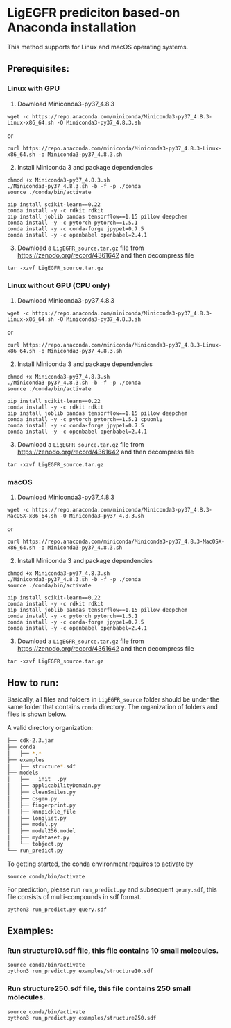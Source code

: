 # LigEGFR prediciton based-on Anaconda installation

This method supports for Linux and macOS operating systems.

## Prerequisites:

### Linux with GPU

1. Download Miniconda3-py37_4.8.3
```
wget -c https://repo.anaconda.com/miniconda/Miniconda3-py37_4.8.3-Linux-x86_64.sh -O Miniconda3-py37_4.8.3.sh
```

or
```
curl https://repo.anaconda.com/miniconda/Miniconda3-py37_4.8.3-Linux-x86_64.sh -o Miniconda3-py37_4.8.3.sh
```

2. Install Miniconda 3 and package dependencies
```
chmod +x Miniconda3-py37_4.8.3.sh
./Miniconda3-py37_4.8.3.sh -b -f -p ./conda
source ./conda/bin/activate

pip install scikit-learn==0.22
conda install -y -c rdkit rdkit
pip install joblib pandas tensorflow==1.15 pillow deepchem
conda install -y -c pytorch pytorch==1.5.1 
conda install -y -c conda-forge jpype1=0.7.5
conda install -y -c openbabel openbabel=2.4.1
```

3. Download a `LigEGFR_source.tar.gz` file from https://zenodo.org/record/4361642 and then decompress file
```
tar -xzvf LigEGFR_source.tar.gz
```

### Linux without GPU (CPU only)

1. Download Miniconda3-py37_4.8.3
```
wget -c https://repo.anaconda.com/miniconda/Miniconda3-py37_4.8.3-Linux-x86_64.sh -O Miniconda3-py37_4.8.3.sh
```

or
```
curl https://repo.anaconda.com/miniconda/Miniconda3-py37_4.8.3-Linux-x86_64.sh -o Miniconda3-py37_4.8.3.sh
```

2. Install Miniconda 3 and package dependencies
```
chmod +x Miniconda3-py37_4.8.3.sh
./Miniconda3-py37_4.8.3.sh -b -f -p ./conda
source ./conda/bin/activate

pip install scikit-learn==0.22
conda install -y -c rdkit rdkit
pip install joblib pandas tensorflow==1.15 pillow deepchem
conda install -y -c pytorch pytorch==1.5.1 cpuonly
conda install -y -c conda-forge jpype1=0.7.5
conda install -y -c openbabel openbabel=2.4.1
```

3. Download a `LigEGFR_source.tar.gz` file from https://zenodo.org/record/4361642 and then decompress file
```
tar -xzvf LigEGFR_source.tar.gz
```

### macOS

1. Download Miniconda3-py37_4.8.3
```
wget -c https://repo.anaconda.com/miniconda/Miniconda3-py37_4.8.3-MacOSX-x86_64.sh -O Miniconda3-py37_4.8.3.sh
```

or
```
curl https://repo.anaconda.com/miniconda/Miniconda3-py37_4.8.3-MacOSX-x86_64.sh -o Miniconda3-py37_4.8.3.sh
```

2. Install Miniconda 3 and package dependencies
```
chmod +x Miniconda3-py37_4.8.3.sh
./Miniconda3-py37_4.8.3.sh -b -f -p ./conda
source ./conda/bin/activate

pip install scikit-learn==0.22
conda install -y -c rdkit rdkit
pip install joblib pandas tensorflow==1.15 pillow deepchem
conda install -y -c pytorch pytorch==1.5.1 
conda install -y -c conda-forge jpype1=0.7.5
conda install -y -c openbabel openbabel=2.4.1
```

3. Download a `LigEGFR_source.tar.gz` file from https://zenodo.org/record/4361642 and then decompress file
```
tar -xzvf LigEGFR_source.tar.gz
```

## How to run:

Basically, all files and folders in `LigEGFR_source` folder should be under the same folder that contains `conda` directory. The organization of folders and files is shown below.

A valid directory organization:

```bash
├── cdk-2.3.jar
├── conda
│   ├── *.*
├── examples
│   ├── structure*.sdf
├── models
│   ├── __init__.py
│   ├── applicabilityDomain.py
│   ├── cleanSmiles.py
│   ├── csgen.py
│   ├── fingerprint.py
│   ├── knnpickle_file
│   ├── longlist.py
│   ├── model.py
│   ├── model256.model
│   ├── mydataset.py
│   └── tobject.py
└── run_predict.py
```

To getting started, the conda environment requires to activate by

```
source conda/bin/activate
```

For prediction, please run `run_predict.py` and subsequent `qeury.sdf`, this file consists of multi-compounds in sdf format.

```
python3 run_predict.py query.sdf
```

## Examples:

### Run structure10.sdf file, this file contains 10 small molecules.

```
source conda/bin/activate
python3 run_predict.py examples/structure10.sdf
```

### Run structure250.sdf file, this file contains 250 small molecules.

```
source conda/bin/activate
python3 run_predict.py examples/structure250.sdf
```
